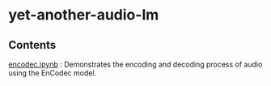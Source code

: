 # yet-another-audio-lm

## Contents 

[encodec.ipynb](https://github.com/SeungyounShin/yet-another-audio-lm/blob/main/notebooks/encodec.ipynb) : Demonstrates the encoding and decoding process of audio using the EnCodec model.
